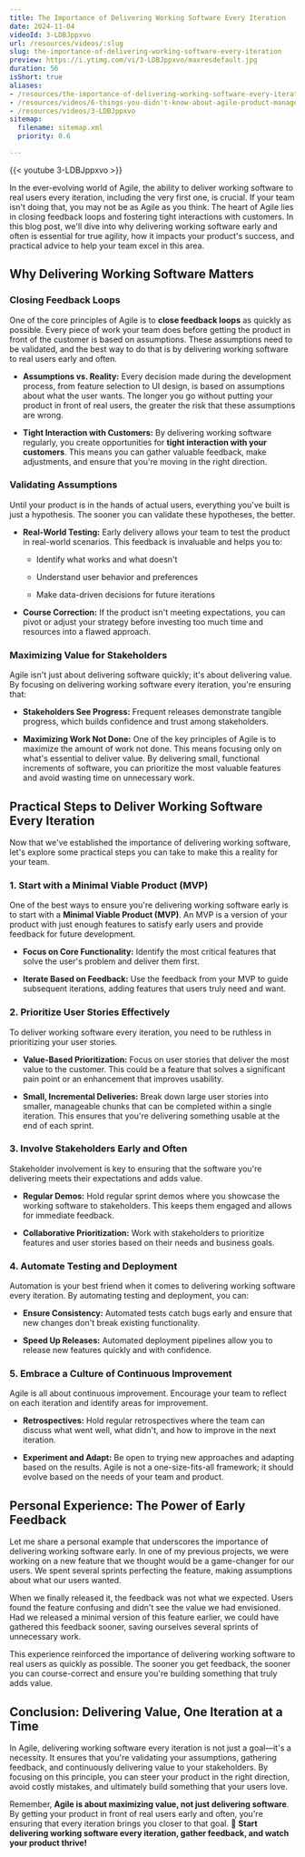 ```yaml
---
title: The Importance of Delivering Working Software Every Iteration
date: 2024-11-04
videoId: 3-LDBJppxvo
url: /resources/videos/:slug
slug: the-importance-of-delivering-working-software-every-iteration
preview: https://i.ytimg.com/vi/3-LDBJppxvo/maxresdefault.jpg
duration: 56
isShort: true
aliases:
- /resources/the-importance-of-delivering-working-software-every-iteration
- /resources/videos/6-things-you-didn't-know-about-agile-product-management-but-really-should-part-1
- /resources/videos/3-LDBJppxvo
sitemap:
  filename: sitemap.xml
  priority: 0.6

---
```



{{< youtube 3-LDBJppxvo >}}

In the ever-evolving world of Agile, the ability to deliver working software to real users every iteration, including the very first one, is crucial. If your team isn't doing that, you may not be as Agile as you think. The heart of Agile lies in closing feedback loops and fostering tight interactions with customers. In this blog post, we'll dive into why delivering working software early and often is essential for true agility, how it impacts your product's success, and practical advice to help your team excel in this area.

## **Why Delivering Working Software Matters**

### **Closing Feedback Loops**

One of the core principles of Agile is to **close feedback loops** as quickly as possible. Every piece of work your team does before getting the product in front of the customer is based on assumptions. These assumptions need to be validated, and the best way to do that is by delivering working software to real users early and often.

- **Assumptions vs. Reality:** Every decision made during the development process, from feature selection to UI design, is based on assumptions about what the user wants. The longer you go without putting your product in front of real users, the greater the risk that these assumptions are wrong.

- **Tight Interaction with Customers:** By delivering working software regularly, you create opportunities for **tight interaction with your customers**. This means you can gather valuable feedback, make adjustments, and ensure that you're moving in the right direction.

### **Validating Assumptions**

Until your product is in the hands of actual users, everything you've built is just a hypothesis. The sooner you can validate these hypotheses, the better.

- **Real-World Testing:** Early delivery allows your team to test the product in real-world scenarios. This feedback is invaluable and helps you to:
    - Identify what works and what doesn't
    
    - Understand user behavior and preferences
    
    - Make data-driven decisions for future iterations

- **Course Correction:** If the product isn't meeting expectations, you can pivot or adjust your strategy before investing too much time and resources into a flawed approach.

### **Maximizing Value for Stakeholders**

Agile isn't just about delivering software quickly; it's about delivering value. By focusing on delivering working software every iteration, you're ensuring that:

- **Stakeholders See Progress:** Frequent releases demonstrate tangible progress, which builds confidence and trust among stakeholders.

- **Maximizing Work Not Done:** One of the key principles of Agile is to maximize the amount of work not done. This means focusing only on what's essential to deliver value. By delivering small, functional increments of software, you can prioritize the most valuable features and avoid wasting time on unnecessary work.

## **Practical Steps to Deliver Working Software Every Iteration**

Now that we've established the importance of delivering working software, let's explore some practical steps you can take to make this a reality for your team.

### **1\. Start with a Minimal Viable Product (MVP)**

One of the best ways to ensure you're delivering working software early is to start with a **Minimal Viable Product (MVP)**. An MVP is a version of your product with just enough features to satisfy early users and provide feedback for future development.

- **Focus on Core Functionality:** Identify the most critical features that solve the user's problem and deliver them first.

- **Iterate Based on Feedback:** Use the feedback from your MVP to guide subsequent iterations, adding features that users truly need and want.

### **2\. Prioritize User Stories Effectively**

To deliver working software every iteration, you need to be ruthless in prioritizing your user stories.

- **Value-Based Prioritization:** Focus on user stories that deliver the most value to the customer. This could be a feature that solves a significant pain point or an enhancement that improves usability.

- **Small, Incremental Deliveries:** Break down large user stories into smaller, manageable chunks that can be completed within a single iteration. This ensures that you're delivering something usable at the end of each sprint.

### **3\. Involve Stakeholders Early and Often**

Stakeholder involvement is key to ensuring that the software you're delivering meets their expectations and adds value.

- **Regular Demos:** Hold regular sprint demos where you showcase the working software to stakeholders. This keeps them engaged and allows for immediate feedback.

- **Collaborative Prioritization:** Work with stakeholders to prioritize features and user stories based on their needs and business goals.

### **4\. Automate Testing and Deployment**

Automation is your best friend when it comes to delivering working software every iteration. By automating testing and deployment, you can:

- **Ensure Consistency:** Automated tests catch bugs early and ensure that new changes don't break existing functionality.

- **Speed Up Releases:** Automated deployment pipelines allow you to release new features quickly and with confidence.

### **5\. Embrace a Culture of Continuous Improvement**

Agile is all about continuous improvement. Encourage your team to reflect on each iteration and identify areas for improvement.

- **Retrospectives:** Hold regular retrospectives where the team can discuss what went well, what didn't, and how to improve in the next iteration.

- **Experiment and Adapt:** Be open to trying new approaches and adapting based on the results. Agile is not a one-size-fits-all framework; it should evolve based on the needs of your team and product.

## **Personal Experience: The Power of Early Feedback**

Let me share a personal example that underscores the importance of delivering working software early. In one of my previous projects, we were working on a new feature that we thought would be a game-changer for our users. We spent several sprints perfecting the feature, making assumptions about what our users wanted.

When we finally released it, the feedback was not what we expected. Users found the feature confusing and didn't see the value we had envisioned. Had we released a minimal version of this feature earlier, we could have gathered this feedback sooner, saving ourselves several sprints of unnecessary work.

This experience reinforced the importance of delivering working software to real users as quickly as possible. The sooner you get feedback, the sooner you can course-correct and ensure you're building something that truly adds value.

## **Conclusion: Delivering Value, One Iteration at a Time**

In Agile, delivering working software every iteration is not just a goal—it's a necessity. It ensures that you're validating your assumptions, gathering feedback, and continuously delivering value to your stakeholders. By focusing on this principle, you can steer your product in the right direction, avoid costly mistakes, and ultimately build something that your users love.

Remember, **Agile is about maximizing value, not just delivering software**. By getting your product in front of real users early and often, you're ensuring that every iteration brings you closer to that goal. 🚀 **Start delivering working software every iteration, gather feedback, and watch your product thrive!**



